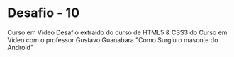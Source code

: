 # Desafio - 10 
Curso em Vídeo
Desafio extraído do curso de HTML5 & CSS3 do Curso em Vídeo com o professor Gustavo Guanabara "Como Surgiu o mascote do Android"
